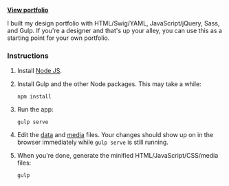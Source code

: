 **[View portfolio](http://romannurik.github.io/portfolio/)**

I built my design portfolio with HTML/Swig/YAML, JavaScript/jQuery, Sass, and Gulp. If you're a designer
and that's up your alley, you can use this as a starting point for your own portfolio.

### Instructions

1. Install [Node JS](https://nodejs.org/).

2. Install Gulp and the other Node packages. This may take a while:

    ```
    npm install
    ```

3. Run the app:

    ```
    gulp serve
    ```

4. Edit the [data](https://github.com/romannurik/portfolio/tree/master/app/data) and
   [media](https://github.com/romannurik/portfolio/tree/master/app/media) files. Your
   changes should show up on in the browser immediately while `gulp serve` is still
   running.

5. When you're done, generate the minified HTML/JavaScript/CSS/media files:

    ```
    gulp
    ```
